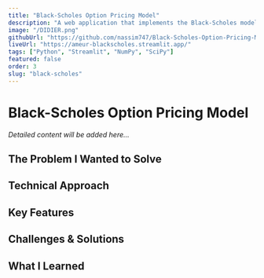 ```yaml
---
title: "Black-Scholes Option Pricing Model"
description: "A web application that implements the Black-Scholes model for option pricing, featuring real-time calculations and interactive visualizations."
image: "/DIDIER.png"
githubUrl: "https://github.com/nassim747/Black-Scholes-Option-Pricing-Model"
liveUrl: "https://ameur-blackscholes.streamlit.app/"
tags: ["Python", "Streamlit", "NumPy", "SciPy"]
featured: false
order: 3
slug: "black-scholes"
---
```


# Black-Scholes Option Pricing Model

*Detailed content will be added here...*

## The Problem I Wanted to Solve

## Technical Approach

## Key Features

## Challenges & Solutions

## What I Learned 